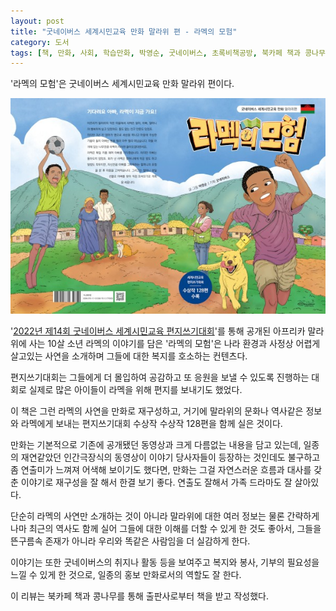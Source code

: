 ```yaml
---
layout: post
title: "굿네이버스 세계시민교육 만화 말라위 편 - 라멕의 모험"
category: 도서
tags: [책, 만화, 사회, 학습만화, 박영순, 굿네이버스, 초록비책공방, 북카페 책과 콩나무, 서평]
---
```


'라멕의 모험'은
굿네이버스 세계시민교육 만화 말라위 편이다.

![표지](/images/adventure-of-lamech-comic-book-w600.jpg)

'[2022년 제14회 굿네이버스 세계시민교육 편지쓰기대회](https://www.youtube.com/watch?v=NT0YZ3QT_KA)'를 통해 공개된
아프리카 말라위에 사는 10살 소년 라멕의 이야기를 담은 '라멕의 모험'은
나라 환경과 사정상 어렵게 살고있는 사연을 소개하며
그들에 대한 복지를 호소하는 컨텐츠다.

편지쓰기대회는 그들에게 더 몰입하여 공감하고
또 응원을 보낼 수 있도록 진행하는 대회로
실제로 많은 아이들이 라멕을 위해 편지를 보내기도 했었다.

이 책은 그런 라멕의 사연을 만화로 재구성하고,
거기에 말라위의 문화나 역사같은 정보와
라멕에게 보내는 편지쓰기대회 수상작 수상작 128편을 함께 실은 것이다.

만화는 기본적으로 기존에 공개됐던 동영상과 크게 다름없는 내용을 담고 있는데,
일종의 재연같았던 인간극장식의 동영상이
이야기 당사자들이 등장하는 것인데도 불구하고 좀 연출미가 느껴져 어색해 보이기도 했다면,
만화는 그걸 자연스러운 흐름과 대사를 갖춘 이야기로 재구성을 잘 해서 한결 보기 좋다.
연출도 잘해서 가족 드라마도 잘 살아있다.

단순히 라멕의 사연만 소개하는 것이 아니라
말라위에 대한 여러 정보는 물론 간략하게나마 최근의 역사도 함께 실어
그들에 대한 이해를 더할 수 있게 한 것도 좋아서,
그들을 뜬구름속 존재가 아니라 우리와 똑같은 사람임을 더 실감하게 한다.

이야기는 또한 굿네이버스의 취지나 활동 등을 보여주고
복지와 봉사, 기부의 필요성을 느낄 수 있게 한 것으로,
일종의 홍보 만화로서의 역할도 잘 한다.



<div class="im im-info">
이 리뷰는 북카페 책과 콩나무를 통해 출판사로부터 책을 받고 작성했다.
</div>

